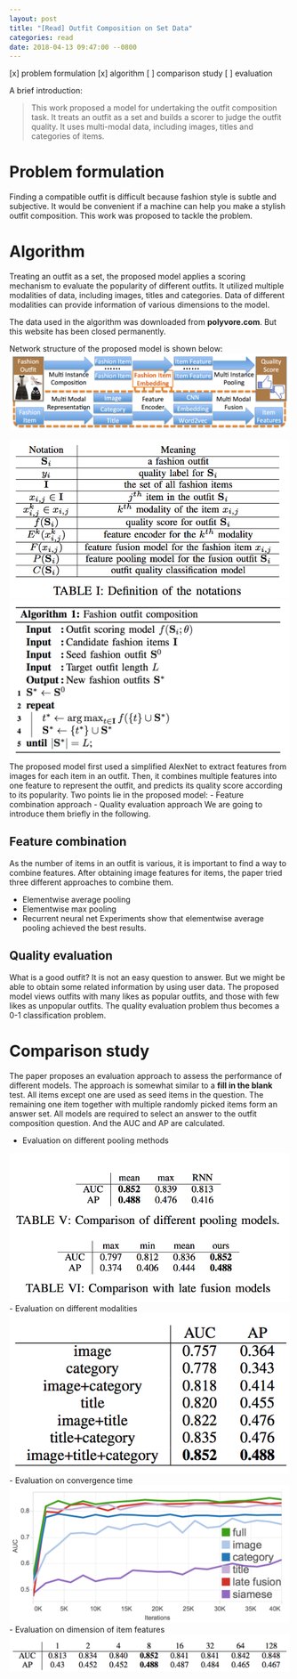 ```yaml
---
layout: post
title: "[Read] Outfit Composition on Set Data"
categories: read
date: 2018-04-13 09:47:00 --0800
---
```


[x] problem formulation 
[x] algorithm 
[ ] comparison study 
[ ] evaluation 

A brief introduction:

> This work proposed a model for undertaking the outfit composition task.
> It treats an outfit as a set and builds a scorer to judge the outfit quality.
> It uses multi-modal data, including images, titles and categories of items.

# Problem formulation
Finding a compatible outfit is difficult because fashion style is subtle and subjective.
It would be convenient if a machine can help you make a stylish outfit composition.
This work was proposed to tackle the problem.

# Algorithm
Treating an outfit as a set, the proposed model applies a scoring mechanism to evaluate the popularity
of different outfits. It utilized multiple modalities of data, including images, titles and categories.
Data of different modalities can provide information of various dimensions to the model.

The data used in the algorithm was downloaded from __polyvore.com__. But this website has been closed permanently.

Network structure of the proposed model is shown below:
![network](../assets/posts/2018-04-13/network.png)

<div>
  <img src="../assets/posts/2018-04-13/algo0.png" style="width=50%">
  <img src="../assets/posts/2018-04-13/algo1.png" style="width=50%">
</div>
The proposed model first used a simplified AlexNet to extract features from images for each item in an outfit.
Then, it combines multiple features into one feature to represent the outfit, and predicts its quality score
according to its popularity. Two points lie in the proposed model:
- Feature combination approach
- Quality evaluation approach
We are going to introduce them briefly in the following.

## Feature combination
As the number of items in an outfit is various, it is important to find a way to combine features.
After obtaining image features for items, the paper tried three different approaches to combine them.
- Elementwise average pooling
- Elementwise max pooling
- Recurrent neural net
Experiments show that elementwise average pooling achieved the best results.


## Quality evaluation
What is a good outfit? It is not an easy question to answer. But we might be able to obtain some related
information by using user data. The proposed model views outfits with many likes as popular outfits, and those
with few likes as unpopular outfits. The quality evaluation problem thus becomes a 0-1 classification problem.


# Comparison study
The paper proposes an evaluation approach to assess the performance of different models.
The approach is somewhat similar to a __fill in the blank__ test. All items except one are used as seed items
in the question. The remaining one item together with multiple randomly picked items form an answer set.
All models are required to select an answer to the outfit composition question. And the AUC and AP are calculated.

- Evaluation on different pooling methods
<img src="../assets/posts/2018-04-13/pool.png">
- Evaluation on different modalities
<img src="../assets/posts/2018-04-13/modal.png">
- Evaluation on convergence time
<img src="../assets/posts/2018-04-13/iter.png">
- Evaluation on dimension of item features
<img src="../assets/posts/2018-04-13/dim.png">
